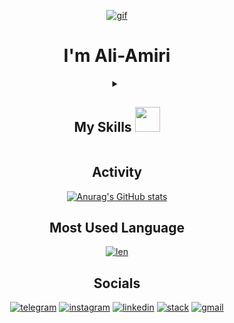 <div align="center">
 
[![gif](https://user-images.githubusercontent.com/74038190/212284158-e840e285-664b-44d7-b79b-e264b5e54825.gif)](https://github.com/Ali-Script)
 # I'm Ali-Amiri 
<details>
<summary><h2>My Skills <img src="https://user-images.githubusercontent.com/74038190/212284087-bbe7e430-757e-4901-90bf-4cd2ce3e1852.gif" width="40px" /></h2></summary>

[![nodejs](https://img.shields.io/badge/Node%20js-339933?style=for-the-badge&logo=nodedotjs&logoColor=white)](https://nodejs.org/docs/latest/api/)
[![express](https://img.shields.io/badge/Express%20js-000000?style=for-the-badge&logo=express&logoColor=white)](https://expressjs.com/)
[![mongo](https://img.shields.io/badge/MongoDB-4EA94B?style=for-the-badge&logo=mongodb&logoColor=white)](https://www.mongodb.com/)
[![git](https://img.shields.io/badge/GIT-E44C30?style=for-the-badge&logo=git&logoColor=white)](https://git-scm.com/doc)
[![git hub](https://img.shields.io/badge/GitHub-100000?style=for-the-badge&logo=github&logoColor=white)](https://docs.github.com/en)
[![js](https://img.shields.io/badge/JavaScript-323330?style=for-the-badge&logo=javascript&logoColor=F7DF1E)](https://developer.mozilla.org/en-US/docs/Web/JavaScript)
[![html](https://img.shields.io/badge/HTML5-E34F26?style=for-the-badge&logo=html5&logoColor=white)](https://developer.mozilla.org/en-US/docs/Glossary/HTML5)
[![css](https://img.shields.io/badge/CSS3-1572B6?style=for-the-badge&logo=css3&logoColor=white)](https://developer.mozilla.org/en-US/docs/Web/CSS)

  


</details>

##

## Activity



[![Anurag's GitHub stats](https://github-readme-stats-omega-jade.vercel.app/api?username=ali-script&show_icons=true&theme=highcontrast&hide=contribs,prs&hide_title=false&rank_icon=github&hide_border=true)](https://github.com/Ali-Script)


## Most Used Language 

[![len](https://github-readme-stats-omega-jade.vercel.app/api/top-langs/?username=ali-script&hide_progress=true&hide_title=true&theme=highcontrast&hide_border=true)](https://github.com/Ali-Script)


<!--[![Sparkline](https://stars.medv.io/ali-script/site.svg)](https://stars.medv.io/ali-script/site)-->
## Socials
[![telegram](https://img.shields.io/badge/Telegram-2CA5E0?style=for-the-badge&logo=telegram&logoColor=white)](https://t.me/ali_script) [![instagram](https://img.shields.io/badge/Instagram-E4405F?style=for-the-badge&logo=instagram&logoColor=white)](https://www.instagram.com/ali.script?igshid=YzVkODRmOTdmMw==) [![linkedin](https://img.shields.io/badge/LinkedIn-0077B5?style=for-the-badge&logo=linkedin&logoColor=white)](https://www.linkedin.com/in/ali-script/) [![stack](https://img.shields.io/badge/Stack_Overflow-FE7A16?style=for-the-badge&logo=stack-overflow&logoColor=white)](https://stackoverflow.com/users/19756889/ali-script) [![gmail](https://img.shields.io/badge/Gmail-D14836?style=for-the-badge&logo=gmail&logoColor=white)](mailto:ali.prg01@gmail.com)


